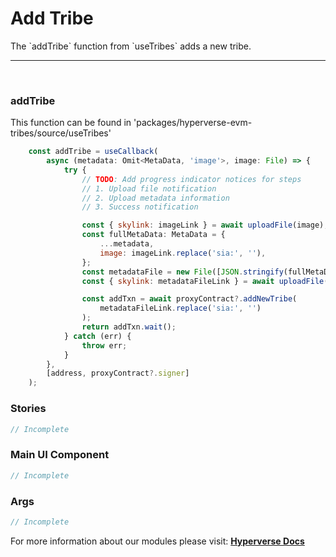 # Add Tribe

<p> The `addTribe` function from `useTribes` adds a new tribe. </p>

---

<br>

### addTribe
<p> This function can be found in 'packages/hyperverse-evm-tribes/source/useTribes' </p>

```jsx
	const addTribe = useCallback(
		async (metadata: Omit<MetaData, 'image'>, image: File) => {
			try {
				// TODO: Add progress indicator notices for steps
				// 1. Upload file notification
				// 2. Upload metadata information
				// 3. Success notification

				const { skylink: imageLink } = await uploadFile(image);
				const fullMetaData: MetaData = {
					...metadata,
					image: imageLink.replace('sia:', ''),
				};
				const metadataFile = new File([JSON.stringify(fullMetaData)], 'metadata.json');
				const { skylink: metadataFileLink } = await uploadFile(metadataFile);

				const addTxn = await proxyContract?.addNewTribe(
					metadataFileLink.replace('sia:', '')
				);
				return addTxn.wait();
			} catch (err) {
				throw err;
			}
		},
		[address, proxyContract?.signer]
	);
```

### Stories

```jsx
// Incomplete
```

### Main UI Component

```jsx
// Incomplete
```

### Args

```jsx
// Incomplete
```

For more information about our modules please visit: [**Hyperverse Docs**](docs.hyperverse.dev)
